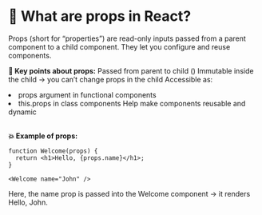 # 🌟 What are props in React?
 Props (short for “properties”) are read-only inputs passed from a parent component to a child component.
They let you configure and reuse components.

**🔑 Key points about props:**
Passed from parent to child (<Child name="John" />)
Immutable inside the child → you can’t change props in the child
Accessible as:
<li>props argument in functional components
<li>this.props in class components
Help make components reusable and dynamic

<br />
<br />

**💥 Example of props:**
```
function Welcome(props) {
  return <h1>Hello, {props.name}</h1>;
}

<Welcome name="John" />
```
Here, the name prop is passed into the Welcome component → it renders Hello, John.